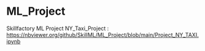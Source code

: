 # ML_Project
Skillfactory ML Project 
NY_Taxi_Project : https://nbviewer.org/github/SkillML/ML_Project/blob/main/Project_NY_TAXI.ipynb
